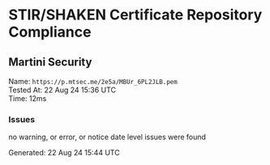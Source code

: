 # STIR/SHAKEN Certificate Repository Compliance

## Martini Security

Name: `https://p.mtsec.me/2e5a/MBUr_6PL2JLB.pem`\
Tested At: 22 Aug 24 15:36 UTC\
Time: 12ms

### Issues

no warning, or error, or notice date level issues were found

Generated: 22 Aug 24 15:44 UTC